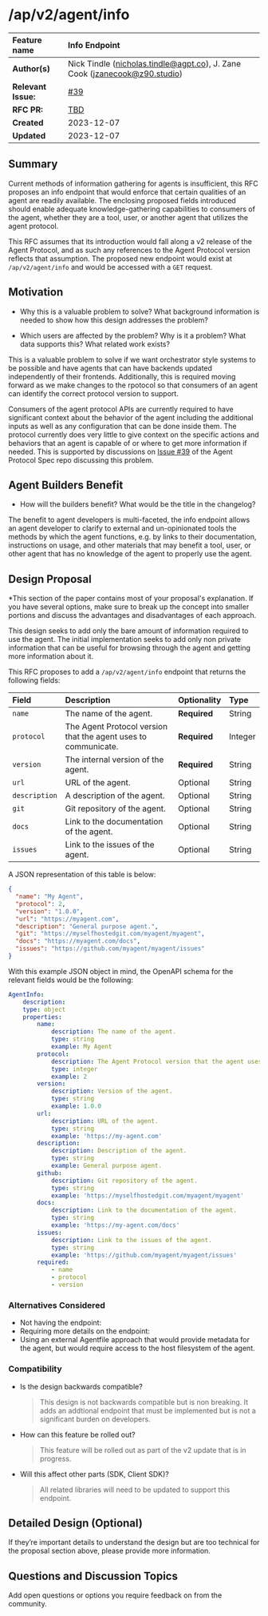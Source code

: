 # /ap/v2/agent/info

| Feature name  | Info Endpoint                               |
| :------------ | :------------------------------------------ |
| **Author(s)** | Nick Tindle (<nicholas.tindle@agpt.co>), J. Zane Cook (<jzanecook@z90.studio>)                      |
| **Relevant Issue:**   | [#39](https://github.com/AI-Engineer-Foundation/agent-protocol/issues/39)                                 |
| **RFC PR:**   | [TBD](https://github.com/AI-Engineer-Foundation/agent-protocol/pulls)                                 |
| **Created**   | 2023-12-07                                  |
| **Updated**   | 2023-12-07                                  |

## Summary

Current methods of information gathering for agents is insufficient, this RFC proposes an info endpoint that would enforce that certain qualities of an agent are readily available. The enclosing proposed fields introduced should enable adequate knowledge-gathering capabilities to consumers of the agent, whether they are a tool, user, or another agent that utilizes the agent protocol.

This RFC assumes that its introduction would fall along a v2 release of the Agent Protocol, and as such any references to the Agent Protocol version reflects that assumption. The proposed new endpoint would exist at `/ap/v2/agent/info` and would be accessed with a `GET` request.

## Motivation

- Why this is a valuable problem to solve? What background information is needed
to show how this design addresses the problem?

- Which users are affected by the problem? Why is it a problem? What data supports
this? What related work exists?

This is a valuable problem to solve if we want orchestrator style systems to be possible and have agents that can have backends updated independently of their frontends. Additionally, this is required moving forward as we make changes to the rpotocol so that consumers of an agent can identify the correct protocol version to support.

Consumers of the agent protocol APIs are currently required to have significant context about the behavior of the agent including the additional inputs as well as any configuration that can be done inside them.
The protocol currently does very little to give context on the specific actions and behaviors that an agent is capable of or where to get more information if needed. This is supported by discussions on [Issue #39](https://github.com/AI-Engineer-Foundation/agent-protocol/issues/39) of the Agent Protocol Spec repo discussing this problem.

## Agent Builders Benefit

- How will the builders benefit? What would be the title in the changelog?

The benefit to agent developers is multi-faceted, the info endpoint allows an agent developer to clarify to external and un-opinionated tools the methods by which the agent functions, e.g. by links to their documentation, instructions on usage, and other materials that may benefit a tool, user, or other agent that has no knowledge of the agent to properly use the agent.

## Design Proposal

\*This section of the paper contains most of your proposal's explanation. If you have several options, make sure to break up the concept into smaller portions and discuss the advantages and disadvantages of each approach.

This design seeks to add only the bare amount of information required to use the agent. The initial implementation seeks to add only non private information that can be useful for browsing through the agent and getting more information about it.

This RFC proposes to add a `/ap/v2/agent/info` endpoint that returns the following fields:

| Field | Description | Optionality | Type |
| :---- | :---------- | :---------- | :--- |
| `name` | The name of the agent. | **Required** | String |
| `protocol` | The Agent Protocol version that the agent uses to communicate. | **Required** | Integer |
| `version` | The internal version of the agent. | **Required** | String |
| `url` | URL of the agent. | Optional | String |
| `description` | A description of the agent. | Optional | String |
| `git` | Git repository of the agent. | Optional | String |
| `docs` | Link to the documentation of the agent. | Optional | String |
| `issues` | Link to the issues of the agent. | Optional | String

A JSON representation of this table is below:

```json
{
  "name": "My Agent",
  "protocol": 2,
  "version": "1.0.0",
  "url": "https://myagent.com",
  "description": "General purpose agent.",
  "git": "https://myselfhostedgit.com/myagent/myagent",
  "docs": "https://myagent.com/docs",
  "issues": "https://github.com/myagent/myagent/issues"
}
```

With this example JSON object in mind, the OpenAPI schema for the relevant fields would be the following:

```yml
AgentInfo:
    description: 
    type: object
    properties:
        name:
            description: The name of the agent.
            type: string
            example: My Agent
        protocol:
            description: The Agent Protocol version that the agent uses to communicate.
            type: integer
            example: 2
        version:
            description: Version of the agent.
            type: string
            example: 1.0.0
        url:
            description: URL of the agent.
            type: string
            example: 'https://my-agent.com'
        description:
            description: Description of the agent.
            type: string
            example: General purpose agent.
        github:
            description: Git repository of the agent.
            type: string
            example: 'https://myselfhostedgit.com/myagent/myagent'
        docs:
            description: Link to the documentation of the agent.
            type: string
            example: 'https://my-agent.com/docs'
        issues:
            description: Link to the issues of the agent.
            type: string
            example: 'https://github.com/myagent/myagent/issues'
        required:
            - name
            - protocol
            - version
```

### Alternatives Considered

- Not having the endpoint:
- Requiring more details on the endpoint:
- Using an external Agentfile approach that would provide metadata for the agent, but would require access to the host filesystem of the agent.

### Compatibility

- Is the design backwards compatible?

  > This design is not backwards compatible but is non breaking. It adds an addtional endpoint that must be implemented but is not a significant burden on developers.

- How can this feature be rolled out?

  > This feature will be rolled out as part of the v2 update that is in progress.

- Will this affect other parts (SDK, Client SDK)?

  > All related libraries will need to be updated to support this endpoint.

## Detailed Design (Optional)

If they’re important details to understand the design but are too technical for the proposal section above, please provide more information.

## Questions and Discussion Topics

Add open questions or options you require feedback on from the community.
